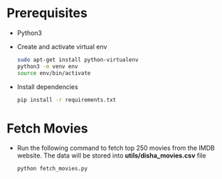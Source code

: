 # Prerequisites

- Python3

- Create and activate virtual env

  ```bash
  sudo apt-get install python-virtualenv
  python3 -m venv env
  source env/bin/activate
  ```

- Install dependencies

  ```bash
  pip install -r requirements.txt
  ```

# Fetch Movies

- Run the following command to fetch top 250 movies from the IMDB website. The data will be stored into **utils/disha_movies.csv** file

  ```bash
  python fetch_movies.py
  ```
